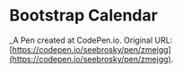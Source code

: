 # Bootstrap Calendar
 _A Pen created at CodePen.io. Original URL: [https://codepen.io/seebrosky/pen/zmejgg](https://codepen.io/seebrosky/pen/zmejgg).

 